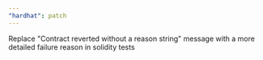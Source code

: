 ```yaml
---
"hardhat": patch
---
```


Replace "Contract reverted without a reason string" message with a more detailed failure reason in solidity tests
